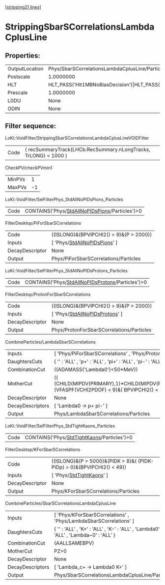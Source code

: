 [\[stripping21 lines\]](../stripping21-index.md)

# StrippingSbarSCorrelationsLambdaCplusLine

## Properties:

|                |                                                                                                                                                                                                                                    |
|----------------|------------------------------------------------------------------------------------------------------------------------------------------------------------------------------------------------------------------------------------|
| OutputLocation | Phys/SbarSCorrelationsLambdaCplusLine/Particles                                                                                                                                                                                    |
| Postscale      | 1.0000000                                                                                                                                                                                                                          |
| HLT            | HLT_PASS('Hlt1MBNoBiasDecision')\|HLT_PASS('Hlt1MBMicroBiasTStationDecision')\|HLT_PASS('Hlt1MBMicroBiasVeloDecision')\|HLT_PASS('Hlt1MBMicroBiasTStationRateLimitedDecision')\|HLT_PASS('Hlt1MBMicroBiasVeloRateLimitedDecision') |
| Prescale       | 1.0000000                                                                                                                                                                                                                          |
| L0DU           | None                                                                                                                                                                                                                               |
| ODIN           | None                                                                                                                                                                                                                               |

## Filter sequence:

LoKi::VoidFilter/StrippingSbarSCorrelationsLambdaCplusLineVOIDFilter

|      |                                                                  |
|------|------------------------------------------------------------------|
| Code | ( recSummaryTrack(LHCb.RecSummary.nLongTracks, TrLONG) \< 1000 ) |

CheckPV/checkPVmin1

|        |     |
|--------|-----|
| MinPVs | 1   |
| MaxPVs | -1  |

LoKi::VoidFilter/SelFilterPhys_StdAllNoPIDsPions_Particles

|      |                                                                                                        |
|------|--------------------------------------------------------------------------------------------------------|
| Code | CONTAINS('Phys/[StdAllNoPIDsPions](../commonparticles/stripping21-stdallnopidspions.md)/Particles')\>0 |

FilterDesktop/PiForSbarSCorrelations

|                 |                                                                                       |
|-----------------|---------------------------------------------------------------------------------------|
| Code            | ((ISLONG)&(BPVIPCHI2() \> 9)&(P \> 2000))                                             |
| Inputs          | \[ 'Phys/[StdAllNoPIDsPions](../commonparticles/stripping21-stdallnopidspions.md)' \] |
| DecayDescriptor | None                                                                                  |
| Output          | Phys/PiForSbarSCorrelations/Particles                                                 |

LoKi::VoidFilter/SelFilterPhys_StdAllNoPIDsProtons_Particles

|      |                                                                                                            |
|------|------------------------------------------------------------------------------------------------------------|
| Code | CONTAINS('Phys/[StdAllNoPIDsProtons](../commonparticles/stripping21-stdallnopidsprotons.md)/Particles')\>0 |

FilterDesktop/ProtonForSbarSCorrelations

|                 |                                                                                           |
|-----------------|-------------------------------------------------------------------------------------------|
| Code            | ((ISLONG)&(BPVIPCHI2() \> 9)&(P \> 2000))                                                 |
| Inputs          | \[ 'Phys/[StdAllNoPIDsProtons](../commonparticles/stripping21-stdallnopidsprotons.md)' \] |
| DecayDescriptor | None                                                                                      |
| Output          | Phys/ProtonForSbarSCorrelations/Particles                                                 |

CombineParticles/LambdaSbarSCorrelations

|                  |                                                                                                                          |
|------------------|--------------------------------------------------------------------------------------------------------------------------|
| Inputs           | \[ 'Phys/PiForSbarSCorrelations' , 'Phys/ProtonForSbarSCorrelations' \]                                                  |
| DaughtersCuts    | { '' : 'ALL' , 'p+' : 'ALL' , 'pi+' : 'ALL' , 'pi-' : 'ALL' , 'p~-' : 'ALL' }                                            |
| CombinationCut   | ((ADAMASS('Lambda0')\<50\*MeV))                                                                                          |
| MotherCut        | (( (CHILD(MIPDV(PRIMARY),1)\*CHILD(MIPDV(PRIMARY),2)/MIPDV(PRIMARY))\>10)&(VFASPF(VCHI2PDOF) \< 9)&( BPVIPCHI2() \< 49)) |
| DecayDescriptor  | None                                                                                                                     |
| DecayDescriptors | \[ 'Lambda0 -\> p+ pi-' \]                                                                                               |
| Output           | Phys/LambdaSbarSCorrelations/Particles                                                                                   |

LoKi::VoidFilter/SelFilterPhys_StdTightKaons_Particles

|      |                                                                                                |
|------|------------------------------------------------------------------------------------------------|
| Code | CONTAINS('Phys/[StdTightKaons](../commonparticles/stripping21-stdtightkaons.md)/Particles')\>0 |

FilterDesktop/KForSbarSCorrelations

|                 |                                                                               |
|-----------------|-------------------------------------------------------------------------------|
| Code            | ((ISLONG)&(P \> 5000)&(PIDK \> 8)&( (PIDK-PIDp) \> 0)&(BPVIPCHI2() \< 49))    |
| Inputs          | \[ 'Phys/[StdTightKaons](../commonparticles/stripping21-stdtightkaons.md)' \] |
| DecayDescriptor | None                                                                          |
| Output          | Phys/KForSbarSCorrelations/Particles                                          |

CombineParticles/SbarSCorrelationsLambdaCplusLine

|                  |                                                                                       |
|------------------|---------------------------------------------------------------------------------------|
| Inputs           | \[ 'Phys/KForSbarSCorrelations' , 'Phys/LambdaSbarSCorrelations' \]                   |
| DaughtersCuts    | { '' : 'ALL' , 'K+' : 'ALL' , 'K-' : 'ALL' , 'Lambda0' : 'ALL' , 'Lambda~0' : 'ALL' } |
| CombinationCut   | (AALLSAMEBPV)                                                                         |
| MotherCut        | PZ\>0                                                                                 |
| DecayDescriptor  | None                                                                                  |
| DecayDescriptors | \[ 'Lambda_c+ -\> Lambda0 K+' \]                                                      |
| Output           | Phys/SbarSCorrelationsLambdaCplusLine/Particles                                       |

